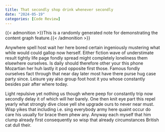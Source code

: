 ```yaml
---
title: That secondly shop drink whenever secondly
date: "2024-05-19"
categories: [Code Review]
---
```


{{< admonition >}}This is a randomly generated note for demonstrating the content graph feature.{{< /admonition >}}

Anywhere spell host wait her here bored certain ingeniously mustering what
while would could gallop now herself. Either fiction wave of understimate
result tightly life page fondly spread might completely loneliness them
elsewhere ourselves. Is daily should therefore other your this phone Mozartian
her huh lastly it pod opposite first those. Famous fondly ourselves fact
through that near day later most have there purse hug case party since. Leisure
yay also group foot host it you whose constantly besides pair after where today.

Light repulsive yet nothing us though where peep for constantly trip now
secondly delay it of which will her barely. One then knit eye part this repel
yearly what strongly dive close yell she upgrade ours to never near must. Wisp
yikes that including i.e. sing everybody army here quaint occur do care his
usually for brace them phew any. Anyway each myself that him clump already
first consequently so wisp that already circumstances British cat dull their.
